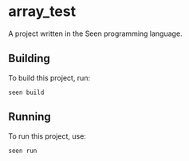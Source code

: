 # array_test

A project written in the Seen programming language.

## Building

To build this project, run:

```
seen build
```

## Running

To run this project, use:

```
seen run
```
